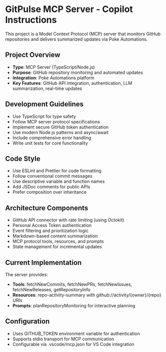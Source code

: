 # GitPulse MCP Server - Copilot Instructions

This project is a Model Context Protocol (MCP) server that monitors GitHub repositories and delivers summarized updates via Poke Automations.

## Project Overview
- **Type**: MCP Server (TypeScript/Node.js)
- **Purpose**: GitHub repository monitoring and automated updates
- **Integration**: Poke Automations platform
- **Key Features**: GitHub API integration, authentication, LLM summarization, real-time updates

## Development Guidelines
- Use TypeScript for type safety
- Follow MCP server protocol specifications
- Implement secure GitHub token authentication
- Use modern Node.js patterns and async/await
- Include comprehensive error handling
- Write unit tests for core functionality

## Code Style
- Use ESLint and Prettier for code formatting
- Follow conventional commit messages
- Use descriptive variable and function names
- Add JSDoc comments for public APIs
- Prefer composition over inheritance

## Architecture Components
- GitHub API connector with rate limiting (using Octokit)
- Personal Access Token authentication
- Event filtering and prioritization logic
- Markdown-based content summarization
- MCP protocol tools, resources, and prompts
- State management for incremental updates

## Current Implementation
The server provides:
- **Tools**: fetchNewCommits, fetchNewPRs, fetchNewIssues, fetchNewReleases, getRepositoryInfo
- **Resources**: repo-activity-summary with github://activity/{owner}/{repo} URIs
- **Prompts**: planRepositoryMonitoring for interactive planning

## Configuration
- Uses GITHUB_TOKEN environment variable for authentication
- Supports stdio transport for MCP communication
- Configurable via .vscode/mcp.json for VS Code integration
